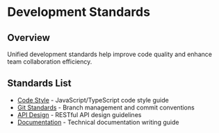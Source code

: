 # Development Standards

## Overview

Unified development standards help improve code quality and enhance team collaboration efficiency.

## Standards List

- [Code Style](/en/standards/code-style) - JavaScript/TypeScript code style guide
- [Git Standards](/en/standards/git) - Branch management and commit conventions
- [API Design](/en/standards/api) - RESTful API design guidelines
- [Documentation](/en/standards/docs) - Technical documentation writing guide